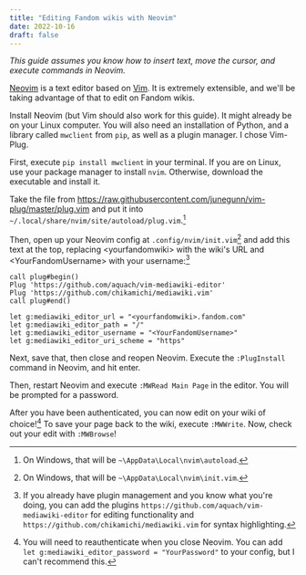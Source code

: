 ```yaml
---
title: "Editing Fandom wikis with Neovim"
date: 2022-10-16
draft: false
---
```


*This guide assumes you know how to insert text, move the cursor, and execute commands in Neovim.*

[Neovim](https://neovim.io) is a text editor based on [Vim](https://www.vim.org).
It is extremely extensible, and we'll be taking advantage of that to edit on Fandom wikis.


Install Neovim (but Vim should also work for this guide). It might already be on your Linux computer.
You will also need an installation of Python, and a library called `mwclient` from `pip`, as well as a plugin manager. I chose Vim-Plug. 

First, execute `pip install mwclient` in your terminal. If you are on Linux, use your package manager to install `nvim`. Otherwise, download the executable and install it.

Take the file from https://raw.githubusercontent.com/junegunn/vim-plug/master/plug.vim and put it into `~/.local/share/nvim/site/autoload/plug.vim`.[^1]

Then, open up your Neovim config at `.config/nvim/init.vim`[^2] and add this text at the top, replacing \<yourfandomwiki> with the wiki's URL and \<YourFandomUsername> with your username:[^3]

```vim
call plug#begin()
Plug 'https://github.com/aquach/vim-mediawiki-editor'
Plug 'https://github.com/chikamichi/mediawiki.vim'
call plug#end()

let g:mediawiki_editor_url = "<yourfandomwiki>.fandom.com"
let g:mediawiki_editor_path = "/"
let g:mediawiki_editor_username = "<YourFandomUsername>"
let g:mediawiki_editor_uri_scheme = "https"
```

Next, save that, then close and reopen Neovim.
Execute the `:PlugInstall` command in Neovim, and hit enter.

Then, restart Neovim and execute `:MWRead Main Page` in the editor.
You will be prompted for a password.

After you have been authenticated, you can now edit on your wiki of choice![^4]
To save your page back to the wiki, execute `:MWWrite`.
Now, check out your edit with `:MWBrowse`!

[^1]: On Windows, that will be `~\AppData\Local\nvim\autoload`.
[^2]: On Windows, that will be `~\AppData\Local\nvim\init.vim`.
[^3]: If you already have plugin management and you know what you're doing, you can add the plugins `https://github.com/aquach/vim-mediawiki-editor` for editing functionality and `https://github.com/chikamichi/mediawiki.vim` for syntax highlighting. 
[^4]: You will need to reauthenticate when you close Neovim. You can add `let g:mediawiki_editor_password = "YourPassword"` to your config, but I can't recommend this.